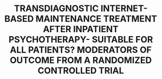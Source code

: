 --- 
abstract: '' 
authors: 
 - admin
doi: '' 
featured: false 
publication: '*PSYCHOSOMATIC MEDICINE*, 247' 
publication_short: '' 
publishDate: '2013-01-01' 
title: 'TRANSDIAGNOSTIC INTERNET-BASED MAINTENANCE TREATMENT AFTER INPATIENT PSYCHOTHERAPY- SUITABLE FOR ALL PATIENTS? MODERATORS OF OUTCOME FROM A RANDOMIZED CONTROLLED TRIAL' 
url_code: '' 
url_dataset: '' 
url_pdf: '' 
url_poster: '' 
url_project: '' 
url_slides: '' 
url_source: '' 
url_video: '' 
---